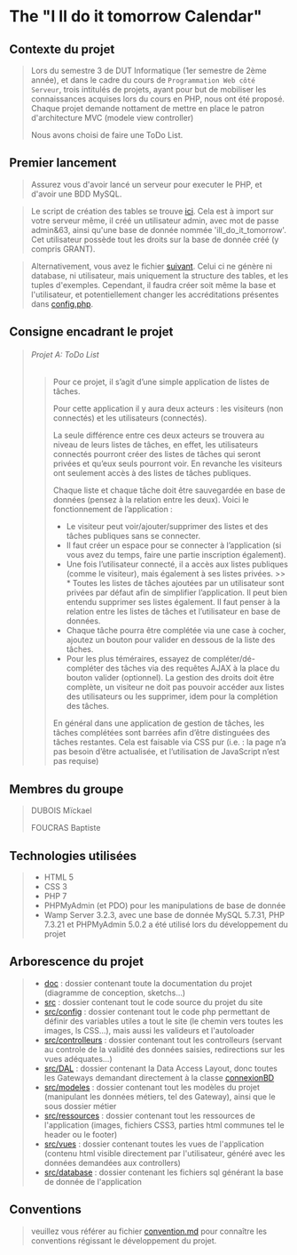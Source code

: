 # The "I ll do it tomorrow Calendar"

## Contexte du projet
> Lors du semestre 3 de DUT Informatique (1er semestre de 2ème année), et dans le cadre du cours de `Programmation Web côté Serveur`, trois intitulés de projets, ayant pour but de mobiliser les connaissances acquises lors du cours en PHP, nous ont été proposé.
> Chaque projet demande nottament de mettre en place le patron d'architecture MVC (modele view controller)
>
> Nous avons choisi de faire une ToDo List.

## Premier lancement

> Assurez vous d'avoir lancé un serveur pour executer le PHP, et d'avoir une BDD MySQL.

> Le script de création des tables se trouve [ici](./src/database/ill_do_it_tomorrow.sql).
> Cela est à import sur votre serveur même, il créé un utilisateur admin, avec mot de passe admin&63, ainsi qu'une base de donnée nommée 'ill_do_it_tomorrow'.
> Cet utilisateur possède tout les droits sur la base de donnée créé (y compris GRANT).

> Alternativement, vous avez le fichier [suivant](./src/database/ill_do_it_tomorrow_only_database_structure_datas.sql). Celui ci ne génère ni database, ni utilisateur,
> mais uniquement la structure des tables, et les tuples d'exemples. Cependant, il faudra créer soit même la base et l'utilisateur, et potentiellement changer
> les accréditations présentes dans [config.php](./src/config/config.php).

## Consigne encadrant le projet
> ###### Projet A: ToDo List
>>
>> Pour ce projet, il s’agit d’une simple application de listes de tâches.
>>
>>
>> Pour cette application il y aura deux acteurs : les visiteurs (non connectés) et les utilisateurs (connectés).
>>
>> La seule différence entre ces deux acteurs se trouvera au niveau de leurs listes de tâches, en effet, les utilisateurs connectés
>> pourront créer des listes de tâches qui seront privées et qu’eux seuls pourront voir. En revanche les visiteurs ont seulement
>> accès à des listes de tâches publiques.
>> 
>> Chaque liste et chaque tâche doit être sauvegardée en base de données (pensez à la relation entre les deux). Voici le
>> fonctionnement de l’application :
>>
>>
>> *   Le visiteur peut voir/ajouter/supprimer des listes et des tâches publiques sans se connecter.
>> *   Il faut créer un espace pour se connecter à l’application (si vous avez du temps, faire une partie inscription également).
>> *   Une fois l’utilisateur connecté, il a accès aux listes publiques (comme le visiteur), mais également à ses listes privées. >> *   Toutes les listes de tâches ajoutées par un utilisateur sont privées par défaut afin de simplifier l’application.
>>     Il peut bien entendu supprimer ses listes également. Il faut penser à la relation entre les listes de tâches et l’utilisateur en base de données.
>> *   Chaque tâche pourra être complétée via une case à cocher, ajoutez un bouton pour valider en dessous de la liste des tâches.
>> *   Pour les plus téméraires, essayez de compléter/dé-compléter des tâches via des requêtes AJAX à la place du bouton valider (optionnel).
>> La gestion des droits doit être complète, un visiteur ne doit pas pouvoir accéder aux listes des utilisateurs ou les supprimer, idem pour la complétion des tâches.
>> 
>> En général dans une application de gestion de tâches, les tâches complétées sont barrées afin d’être distinguées des tâches restantes.
>> Cela est faisable via CSS pur (i.e. : la page n’a pas besoin d’être actualisée, et l’utilisation de JavaScript n’est pas requise)

## Membres du groupe

> DUBOIS Mïckael
>
> FOUCRAS Baptiste

## Technologies utilisées
> *   HTML 5
> *   CSS 3
> *   PHP 7
> *   PHPMyAdmin (et PDO) pour les manipulations de base de donnée
> *   Wamp Server 3.2.3, avec une base de donnée MySQL 5.7.31, PHP 7.3.21 et PHPMyAdmin 5.0.2 a été utilisé lors du développement du projet

## Arborescence du projet
> *   [doc](./doc) : dossier contenant toute la documentation du projet (diagramme de conception, sketchs...)
> *   [src](./src) : dossier contenant tout le code source du projet du site
> *   [src/config](src/config) : dossier contenant tout le code php permettant de définir des variables utiles a tout le site (le chemin vers toutes les images, ls CSS...),
>     mais aussi les valideurs et l'autoloader
> *   [src/controlleurs](src/controlleurs) : dossier contenant tout les controlleurs (servant au controle de la validité des données saisies, redirections sur les vues
>     adéquates...)
> *   [src/DAL](src/DAL) : dossier contenant la Data Access Layout, donc toutes les Gateways demandant directement à la classe [connexionBD](src/DAL/ConnexionBD.php)
> *   [src/modeles](src/modeles) : dossier contenant tout les modèles du projet (manipulant les données métiers, tel des Gateway), ainsi que le sous dossier métier
> *   [src/ressources](src/ressources) : dossier contenant tout les ressources de l'application (images, fichiers CSS3, parties html communes tel le header ou le footer)
> *   [src/vues](src/vues) : dossier contenant toutes les vues de l'application (contenu html visible directement par l'utilisateur, généré avec les données demandées aux
>     controllers)
> *   [src/database](src/database) : dossier contenant les fichiers sql générant la base de donnée de l'application

## Conventions

> veuillez vous référer au fichier [convention.md](./doc/convention.md) pour connaître les conventions régissant le développement du projet.
